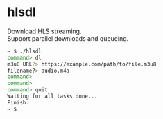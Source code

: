 # hlsdl

Download HLS streaming.  
Support parallel downloads and queueing.

```sh
~ $ ./hlsdl
command> dl
m3u8 URL?> https://example.com/path/to/file.m3u8
filename?> audio.m4a
command> 
command> 
command> quit
Waiting for all tasks done...
Finish.
~ $
```


